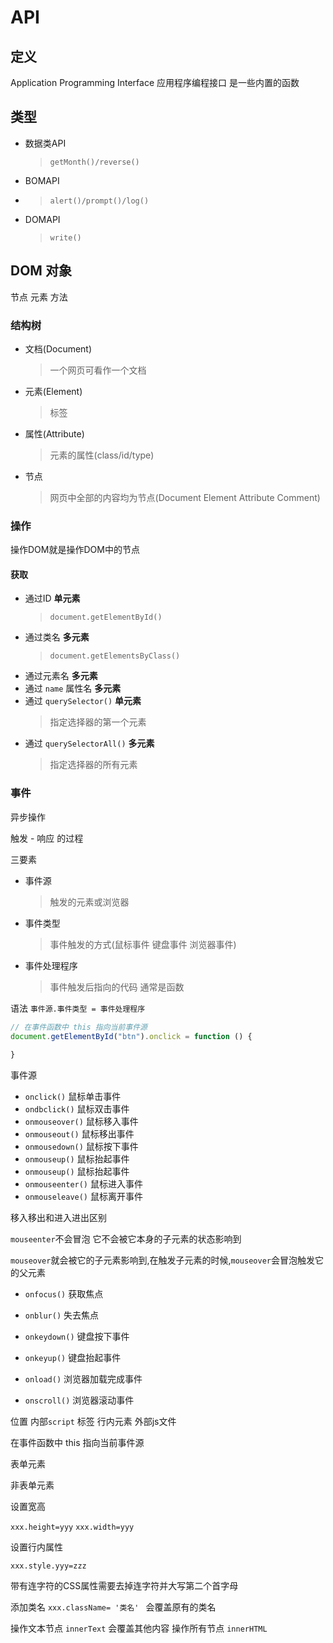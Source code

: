 # API

## 定义

Application Programming Interface 应用程序编程接口 是一些内置的函数

## 类型

- 数据类API
  > `getMonth()/reverse()`
- BOMAPI 
- > `alert()/prompt()/log()`
- DOMAPI
  > `write()`

## DOM 对象

节点 元素 方法

### 结构树

- 文档(Document)
  > 一个网页可看作一个文档
- 元素(Element)
  > 标签
- 属性(Attribute)
  > 元素的属性(class/id/type)
- 节点
  > 网页中全部的内容均为节点(Document Element Attribute Comment)

### 操作

  操作DOM就是操作DOM中的节点
  
#### 获取

- 通过ID **单元素**
  > `document.getElementById()`
- 通过类名 **多元素**
  > `document.getElementsByClass()`
- 通过元素名 **多元素**
- 通过 `name` 属性名 **多元素**
- 通过 `querySelector()` **单元素**
  > 指定选择器的第一个元素
- 通过 `querySelectorAll()` **多元素**
  > 指定选择器的所有元素

### 事件

异步操作

触发 - 响应 的过程

三要素

- 事件源
  > 触发的元素或浏览器
- 事件类型
  > 事件触发的方式(鼠标事件 键盘事件 浏览器事件)
- 事件处理程序
  > 事件触发后指向的代码 通常是函数

语法
`事件源.事件类型 = 事件处理程序`

```javascript
// 在事件函数中 this 指向当前事件源
document.getElementById("btn").onclick = function () {
  
}

```

事件源

- `onclick()` 鼠标单击事件
- `ondbclick()` 鼠标双击事件
- `onmouseover()` 鼠标移入事件
- `onmouseout()` 鼠标移出事件
- `onmousedown()` 鼠标按下事件
- `onmouseup()` 鼠标抬起事件
- `onmouseup()` 鼠标抬起事件
- `onmouseenter()` 鼠标进入事件
- `onmouseleave()` 鼠标离开事件

移入移出和进入进出区别

`mouseenter`不会冒泡 它不会被它本身的子元素的状态影响到

`mouseover`就会被它的子元素影响到,在触发子元素的时候,`mouseover`会冒泡触发它的父元素


- `onfocus()` 获取焦点
- `onblur()` 失去焦点

- `onkeydown()` 键盘按下事件
- `onkeyup()` 键盘抬起事件

- `onload()` 浏览器加载完成事件
- `onscroll()` 浏览器滚动事件

位置
内部`script` 标签
行内元素
外部js文件

在事件函数中 this 指向当前事件源

表单元素

非表单元素

设置宽高

`xxx.height=yyy`
`xxx.width=yyy`

设置行内属性

`xxx.style.yyy=zzz`

带有连字符的CSS属性需要去掉连字符并大写第二个首字母

添加类名
`xxx.className= '类名' ` 会覆盖原有的类名

操作文本节点
 `innerText` 会覆盖其他内容
操作所有节点
 `innerHTML`